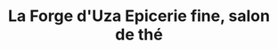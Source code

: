 ---
title: "La Forge d'Uza Epicerie fine, salon de thé"
url: /uza/la-forge-duza-epicerie-fine-salon-de-the/
shop: charcuterie
---